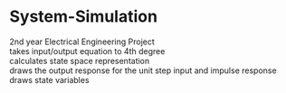 # System-Simulation
2nd year Electrical Engineering Project</br>
takes input/output equation to 4th degree</br>
  calculates state space representation</br>
  draws the output response for the unit step input and impulse response</br>
  draws state variables</br>
